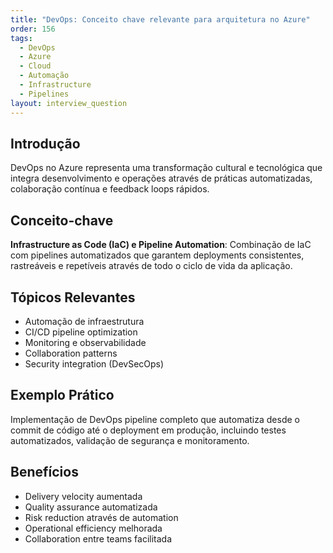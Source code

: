 ```yaml
---
title: "DevOps: Conceito chave relevante para arquitetura no Azure"
order: 156
tags:
  - DevOps
  - Azure
  - Cloud
  - Automação
  - Infrastructure
  - Pipelines
layout: interview_question
---
```


## Introdução

DevOps no Azure representa uma transformação cultural e tecnológica que integra desenvolvimento e operações através de práticas automatizadas, colaboração contínua e feedback loops rápidos.

## Conceito-chave

**Infrastructure as Code (IaC) e Pipeline Automation**: Combinação de IaC com pipelines automatizados que garantem deployments consistentes, rastreáveis e repetíveis através de todo o ciclo de vida da aplicação.

## Tópicos Relevantes

- Automação de infraestrutura
- CI/CD pipeline optimization
- Monitoring e observabilidade
- Collaboration patterns
- Security integration (DevSecOps)

## Exemplo Prático

Implementação de DevOps pipeline completo que automatiza desde o commit de código até o deployment em produção, incluindo testes automatizados, validação de segurança e monitoramento.

## Benefícios

- Delivery velocity aumentada
- Quality assurance automatizada
- Risk reduction através de automation
- Operational efficiency melhorada
- Collaboration entre teams facilitada
